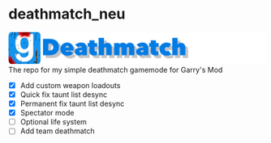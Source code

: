 # deathmatch_neu
![alt text](https://github.com/SuperStik/deathmatch_neu/blob/main/logo.png?sanitize=true)
The repo for my simple deathmatch gamemode for Garry's Mod

- [x] Add custom weapon loadouts
- [x] Quick fix taunt list desync
- [x] Permanent fix taunt list desync
- [x] Spectator mode
- [ ] Optional life system
- [ ] Add team deathmatch
